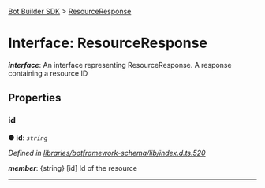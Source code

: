 [Bot Builder SDK](../README.md) > [ResourceResponse](../interfaces/botbuilder.resourceresponse.md)



# Interface: ResourceResponse

*__interface__*: An interface representing ResourceResponse. A response containing a resource ID



## Properties
<a id="id"></a>

###  id

**●  id**:  *`string`* 

*Defined in [libraries/botframework-schema/lib/index.d.ts:520](https://github.com/Microsoft/botbuilder-js/blob/f596b7c/libraries/botframework-schema/lib/index.d.ts#L520)*


*__member__*: {string} [id] Id of the resource





___


